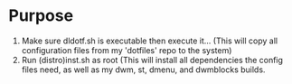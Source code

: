 # Purpose

1. Make sure dldotf.sh is executable then execute it... (This will copy all configuration files from my 'dotfiles' repo to the system)
2. Run (distro)inst.sh as root (This will install all dependencies the config files need, as well as my dwm, st, dmenu, and dwmblocks builds.
